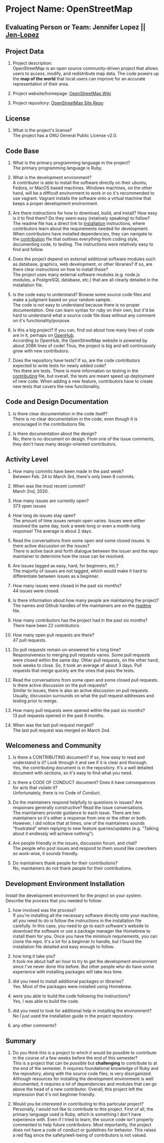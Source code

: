 # Project Name:  OpenStreetMap


**Evaluating Person or Team**:
Jennifer Lopez || [Jen-Lopez](https://github.com/Jen-Lopez)
---

## Project Data

1. Project description: <br>
OpenStreetMap is an open source community-driven project that allows users to access, modify, and redistribute map data. The code powers up the **map of the world** that local users can improve for an accurate representation of their area.

2. Project website/homepage: [OpenStreetMap Wiki](https://wiki.openstreetmap.org/wiki/Main_Page)

3. Project repository: [OpenStreetMap Site Repo](https://github.com/openstreetmap/openstreetmap-website)



## License

1. What is the project's license? <br>
The project has a GNU General Public License v2.0.
<!--
In most repositories there will be a file named LICENSE or something similar in
the root level of the repository. This is the one to examine. There may be
different licenses on specific files, but the project will have a main license.
-->


## Code Base


1. What is the primary programming language in the project?  <br>
The primary programming language is Ruby.

2. What is the development environment? <br>
A contributor is able to install the software directly on their ubuntu, Fedora, or MacOS based machines. Windows machines, on the other hand, will be a difficult environment to work in so it's recommended to use vagrant. Vagrant installs the software onto a virtual machine that keeps a proper development environment.


3. Are there instructions for how to download, build, and install? How easy is it
to find them? Do they seem easy (relatively speaking) to follow? <br>
The readme file has a direct link to [installation](https://github.com/openstreetmap/openstreetmap-website/blob/master/INSTALL.md) instructions, where contributors learn about the requirements needed for development. When contributors have installed dependencies, they can navigate to the [contribution](https://github.com/openstreetmap/openstreetmap-website/blob/master/CONTRIBUTING.md) file that outlines everything from coding style, documenting code, to testing. The instructions were relatively easy to find and follow.

4. Does the project depend on external additional software modules such as
database, graphics, web development, or other libraries? If so, are there clear instructions on how to install those? <br>
The project uses many external software modules (e.g. node.js modules, a PostgreSQL database, etc.) that are all clearly detailed in the installation file.

5. Is the code easy to understand? Browse some source code files and make a judgment based on your random sample. <br>
The code is not easy to understand because there is no proper documentation. One can learn syntax for ruby on their own, but it'd be hard to understand what a source code file does without any comment on it's functionality/purpose.

6. Is this a big project? If you can, find out about how many lines of code
are in it, perhaps on [OpenHub](https://www.openhub.net/). <br>
According to OpenHub, the OpenStreetMap website is powered by about 208K lines of code! Thus, the project is big and will continuously grow with new contributors.

7. Does the repository have tests? If so, are the code contributors expected to write tests for newly added code? <br>
Yes there are tests. There is more information on testing in the [contributing](https://github.com/openstreetmap/openstreetmap-website/blob/master/CONTRIBUTING.md) file, but overall, the tests are meant speed up deployment of new code. When adding a new feature, contributors have to create new tests that covers the new functionality.


## Code and Design Documentation
1. Is there clear documentation in the code itself? <br>
There is no clear documentation in the code, even though it is encouraged in the contributions file.

2. Is there documentation about the design?  <br>
No, there is no document on design. From one of the issue comments, they don't have many design-oriented contributors.

## Activity Level

1. How many commits have been made in the past week? <br>
Between Feb. 24 to March 3rd, there's only been 8 commits.

2. When was the most recent commit? <br>
March 2nd, 2020.

3. How many issues are currently open? <br>
373 open issues

4. How long do issues stay open? <br>
The amount of time issues remain open varies. Issues were either resolved the same day, took a week-long or even a month-long response! The average is about 2 days.

5. Read the conversations from some open and some closed issues. Is there active discussion on the issues? <br>
There is active back and forth dialogue between the issuer and the repo maintainer to determine how the issue can be resolved.

6. Are issues tagged as easy, hard, for beginners, etc.? <br>
The majority of issues are not tagged, which would make it hard to differentiate between issues as a beginner.

7. How many issues were closed in the past six months? <br>
44 issues were closed.

8. Is there information about how many people are maintaining the project? <br>
The names and Github handles of the maintainers are on the [readme](https://github.com/openstreetmap/openstreetmap-website/blob/master/README.md) file.

9. How many contributors has the project had in the past six months? <br>
There have been 22 contributors.

10. How many open pull requests are there? <br>
47 pull requests.

11. Do pull requests remain un-answered for a long time? <br>
Responsiveness to merging pull requests varies. Some pull requests were closed within the same day. Other pull requests, on the other hand, took weeks to close. So, it took an average of about 3 days. Pull requests that merge quickly are the ones that pass the tests.

12. Read the conversations from some open and some closed pull requests.  Is there active discussion on the pull requests? <br>
Similar to issues, there is also an active discussion on pull requests. Usually, discussion surrounds on what the pull request addresses and testing prior to merge.

13. How many pull requests were opened within the past six months? <br>
13 pull requests opened in the past 6 months.

14. When was the last  pull request  merged? <br>
The last pull request was merged on  March 2nd.

## Welcomeness and Community

1. Is there a CONTRIBUTING document? If so, how easy to read and understand is it?
Look through it and see if it is clear and thorough. <br>
Yes, the contributing document is in the repository. It's a well detailed document with sections, so it's easy to find what you need.

2. Is there a CODE OF CONDUCT document? Does it have consequences for acts that
violate it? <br>
Unfortunately, there is no Code of Conduct.

3. Do the maintainers respond helpfully to questions in issues?
Are responses generally constructive? Read the issue conversations. <br>
The maintainers provide guidance to each issue. There are two maintainers so it's either a response from one or the other or both. However, I did notice that at times, one of the maintainers sounds "frustrated" when replying to new feature queries/updates (e.g. "Talking about it endlessly will achieve nothing").

4. Are people friendly in the issues, discussion forum, and chat? <br>
The people who post issues and respond to them sound like coworkers so work-wise, it sounds friendly.

5. Do maintainers thank people for their contributions? <br>
No, maintainers do not thank people for their contributions.

## Development Environment Installation

Install the development environment for the project on your system.
Describe the process that you needed to follow:

1. how involved was the process? <br>
If you're installing all the necessary software directly onto your machine, all you need to do is follow the instructions in the installation file carefully. In this case, you need to go to each software's website to download the software or use a package manager like Homebrew to install them for you. Once you have the minimum requirements, you can clone the repo. It's a lot for a beginner to handle, but I found the installation file detailed and easy enough to follow.

2. how long it take you? <br>
It took me about half an hour to try to get the development environment since I've never done this before. But other people who do have some experience with installing packages will take less time.

3. did you need to install additional packages or libraries? <br>
Yes. Most of the packages were installed using Homebrew.

4. were you able to build the code following the instructions? <br>
Yes, I was able to build the code.

5. did you need to look for additional help in installing the environment? <br>
No I just used the installation guide in the project repository.

6. any other comments? <br>




## Summary
1. Do you think  this is a project to which it would be possible to contribute
in the course of a few weeks before the end of this semester? <br>
This is a project that can be *possible* but **challenging** to contribute to at the end of the semester. It requires foundational knowledge of Ruby and the repository, along with the source code files, is very disorganized. Although resources for installing the development environment is well documented, it requires a lot of dependencies and modules that can go above the head of a new contributor. Overall, this project left the impression that it's not beginner friendly.

2. Would you be interested in contributing to this particular project? <br>
  Personally, I would not like to contribute to this project. First of all, the primary language used is Ruby, which is something I don't have experience with. Even if I tried to learn, the source code isn't properly commented to help future contributors. Most importantly, the project does not have a code of conduct or guidelines for behavior. This raises a red flag since the safety/well-being of contributors is not valued.
